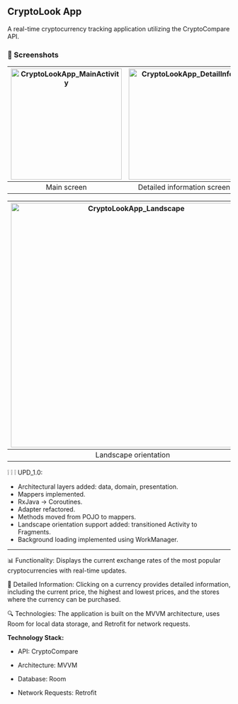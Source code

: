 ## CryptoLook App
A real-time cryptocurrency tracking application utilizing the CryptoCompare API.

### 📱 Screenshots

| <img width="250px" src="https://github.com/unoth/CryptoLookApp/assets/96779254/5d0250f4-1f86-4b26-b4ab-f07b2f321e25" alt="CryptoLookApp_MainActivity"/> |  <img width="250px" src="https://github.com/unoth/CryptoLookApp/assets/96779254/0e0502db-29ba-4fa9-adad-0bd67c3b0475" alt="CryptoLookApp_DetailInfo"/>| 
|:---:|:---:|
| Main screen | Detailed information screen | 


|  <img width="550px" src="https://github.com/user-attachments/assets/eb6f91db-ce55-4ed6-9975-c71c92837643" alt="CryptoLookApp_Landscape"/> | <img width="550px" src="https://github.com/user-attachments/assets/306e0fa0-6920-4fab-9a5b-ee7949a3e7de" alt="CryptoLookApp_Landscape_Fragments"/>| 
|:---:|:---:|
| Landscape orientation | Landscape orientation with Fragments | 







 ❕ ❕ ❕ UPD_1.0:
- Architectural layers added: data, domain, presentation.
- Mappers implemented.
- RxJava -> Coroutines.
- Adapter refactored.
- Methods moved from POJO to mappers.
- Landscape orientation support added: transitioned Activity to Fragments.
- Background loading implemented using WorkManager.

---




📊 Functionality: Displays the current exchange rates of the most popular cryptocurrencies with real-time updates.

📲 Detailed Information: Clicking on a currency provides detailed information, including the current price, the highest and lowest prices, and the stores where the currency can be purchased.

🔍 Technologies: The application is built on the MVVM architecture, uses Room for local data storage, and Retrofit for network requests.



**Technology Stack:**

- API: CryptoCompare

- Architecture: MVVM

- Database: Room

- Network Requests: Retrofit
